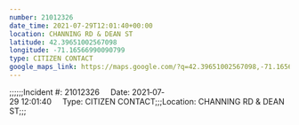 ```yaml
---
number: 21012326
date_time: 2021-07-29T12:01:40+00:00
location: CHANNING RD & DEAN ST
latitude: 42.39651002567098
longitude: -71.16566990090799
type: CITIZEN CONTACT
google_maps_link: https://maps.google.com/?q=42.39651002567098,-71.16566990090799
---
```


;;;;;;Incident #: 21012326     Date: 2021‐07‐29 12:01:40     Type: CITIZEN CONTACT;;;Location: CHANNING RD & DEAN ST;;;
